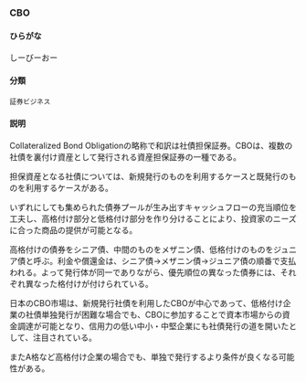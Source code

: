 <div style="display:none;">

## [あ行](securities-terms?id=あ行)
## [か行](securities-terms?id=か行)
## [さ行](securities-terms?id=さ行)
## [た行](securities-terms?id=た行)
## [な行](securities-terms?id=な行)
## [は行](securities-terms?id=は行)
## [ま行](securities-terms?id=ま行)
## [や行](securities-terms?id=や行)
## [ら行](securities-terms?id=ら行)
## [わ行](securities-terms?id=わ行)
## [英数字・記号](securities-terms?id=英数字・記号)

</div>

### CBO

#### ひらがな

しーびーおー

#### 分類

`証券ビジネス`

#### 説明

Collateralized Bond Obligationの略称で和訳は社債担保証券。CBOは、複数の社債を裏付け資産として発行される資産担保証券の一種である。
 
担保資産となる社債については、新規発行のものを利用するケースと既発行のものを利用するケースがある。
いずれにしても集められた債券プールが生み出すキャッシュフローの充当順位を工夫し、高格付け部分と低格付け部分を作り分けることにより、投資家のニーズに合った商品の提供が可能となる。
高格付けの債券をシニア債、中間のものをメザニン債、低格付けのものをジュニア債と呼ぶ。利金や償還金は、シニア債→メザニン債→ジュニア債の順番で支払われる。よって発行体が同一でありながら、優先順位の異なった債券には、それぞれ異なった格付けが付けられている。
日本のCBO市場は、新規発行社債を利用したCBOが中心であって、低格付け企業の社債単独発行が困難な場合でも、CBOに参加することで資本市場からの資金調達が可能となり、信用力の低い中小・中堅企業にも社債発行の道を開いたとして、注目されている。
またA格など高格付け企業の場合でも、単独で発行するより条件が良くなる可能性がある。

